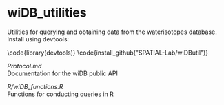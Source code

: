 # wiDB_utilities
Utilities for querying and obtaining data from the waterisotopes database. Install using devtools:

\code{library(devtools)}
\code{install_github("SPATIAL-Lab/wiDButil")}

*Protocol.md*  
Documentation for the wiDB public API

*R/wiDB_functions.R*  
Functions for conducting queries in R
